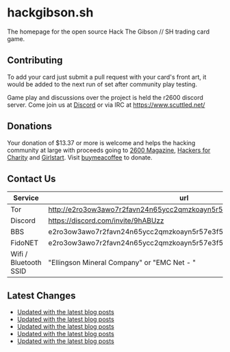 # hackgibson.sh
The homepage for the open source Hack The Gibson // SH trading card game.


## Contributing

To add your card just submit a pull request with your card's front art, it would be added to the next run of set after community play testing.

Game play and discussions over the project is held the r2600 discord server. Come join us at [Discord](https://discord.com/invite/9hABUzz) or via IRC at https://www.scuttled.net/


## Donations

Your donation of $13.37 or more is welcome and helps the hacking community at large with proceeds going to [2600 Magazine](https://2600.com/), [Hackers for Charity](https://hackersforcharity.org) and [Girlstart](https://girlstart.org).  Visit [buymeacoffee](https://www.buymeacoffee.com/hackgibson.sh) to donate.


## Contact Us

Service | url
-|-
Tor | http://e2ro3ow3awo7r2favn24n65ycc2qmzkoayn5r57e3f56nvjwdcgg32ad.onion
Discord | https://discord.com/invite/9hABUzz
BBS | e2ro3ow3awo7r2favn24n65ycc2qmzkoayn5r57e3f56nvjwdcgg32ad.onion:23
FidoNET | e2ro3ow3awo7r2favn24n65ycc2qmzkoayn5r57e3f56nvjwdcgg32ad.onion:24554
Wifi / Bluetooth SSID | "Ellingson Mineral Company" or "EMC Net - <fidonet address>"

## Latest Changes
<!-- BLOG-POST-LIST:START -->
- [Updated with the latest blog posts](https://github.com/DFW2600/hackgibson.sh/commit/367a906a7e81be70ea2b8f69f319a5ccf93a4d2e)
- [Updated with the latest blog posts](https://github.com/DFW2600/hackgibson.sh/commit/0c24504f74e65b3bf01f79b345898297a752339d)
- [Updated with the latest blog posts](https://github.com/DFW2600/hackgibson.sh/commit/da602887e3b44fdc9683e9f84afd7f972238c439)
- [Updated with the latest blog posts](https://github.com/DFW2600/hackgibson.sh/commit/232672f4c6120f278f8d2c0a91edeee438b119f8)
- [Updated with the latest blog posts](https://github.com/DFW2600/hackgibson.sh/commit/599f4ad93f4ca3caefc5675a4a7708c922ded4d4)
<!-- BLOG-POST-LIST:END -->

